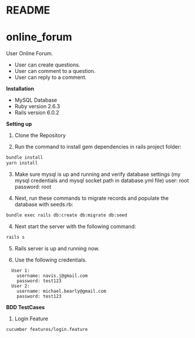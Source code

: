# README

# online_forum
  User Online Forum.
  - User can create questions.
  - User can comment to a question.
  - User can reply to a comment.

**Installation**
  - MySQL Database 
  - Ruby version 2.6.3
  - Rails version 6.0.2

**Setting up**
1. Clone the Repository

2. Run the command to install gem dependencies in rails project folder:
```bash
bundle install
yarn install
```

3. Make sure mysql is up and running and verify database settings
    (my mysql credentials and mysql socket path in database.yml file)
      user: root
      password: root

3. Next, run these commands to migrate records and populate the database with seeds.rb:
```bash
bundle exec rails db:create db:migrate db:seed
```

4. Next start the server with the following command:
```bash
rails s
```

5. Rails server is up and running now.

6. Use the following credentials.
```
  User 1:
    username: navis.j@gmail.com
    password: test123
  User 2:
    username: michael.bearly@gmail.com
    password: test123
```   
**BDD TestCases**
1. Login Feature
```bash
cucumber features/login.feature
```
